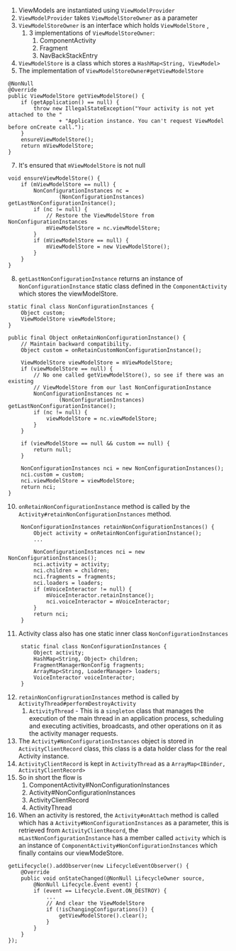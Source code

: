1. ViewModels are instantiated using `ViewModelProvider`
2. `ViewModelProvider` takes `ViewModelStoreOwner` as a parameter
4. `ViewModelStoreOwner` is an interface which holds `ViewModelStore` ,
	1. 3 implementations of `ViewModelStoreOwner`:
		1. ComponentActivity
		2. Fragment
		3. NavBackStackEntry
5. `ViewModelStore` is  a class which stores a `HashMap<String, ViewModel>`
6. The implementation of `ViewModelStoreOwner#getViewModelStore`
```
@NonNull
@Override
public ViewModelStore getViewModelStore() {
    if (getApplication() == null) {
        throw new IllegalStateException("Your activity is not yet attached to the "
                + "Application instance. You can't request ViewModel before onCreate call.");
    }
    ensureViewModelStore();
    return mViewModelStore;
}
```

7. It's ensured that `mViewModelStore` is not null 
```
void ensureViewModelStore() {
    if (mViewModelStore == null) {
        NonConfigurationInstances nc =
                (NonConfigurationInstances) getLastNonConfigurationInstance();
        if (nc != null) {
            // Restore the ViewModelStore from NonConfigurationInstances
            mViewModelStore = nc.viewModelStore;
        }
        if (mViewModelStore == null) {
            mViewModelStore = new ViewModelStore();
        }
    }
}
```

8. `getLastNonConfigurationInstance` returns an instance of `NonConfigurationInstance` static class defined in the `ComponentActivity` which stores the viewModelStore.
```
static final class NonConfigurationInstances {
    Object custom;
    ViewModelStore viewModelStore;
}
``` 

```
public final Object onRetainNonConfigurationInstance() {
    // Maintain backward compatibility.
    Object custom = onRetainCustomNonConfigurationInstance();

    ViewModelStore viewModelStore = mViewModelStore;
    if (viewModelStore == null) {
        // No one called getViewModelStore(), so see if there was an existing
        // ViewModelStore from our last NonConfigurationInstance
        NonConfigurationInstances nc =
                (NonConfigurationInstances) getLastNonConfigurationInstance();
        if (nc != null) {
            viewModelStore = nc.viewModelStore;
        }
    }

    if (viewModelStore == null && custom == null) {
        return null;
    }

    NonConfigurationInstances nci = new NonConfigurationInstances();
    nci.custom = custom;
    nci.viewModelStore = viewModelStore;
    return nci;
}
```
10. `onRetainNonConfigurationInstance` method is called by the  `Activity#retainNonConfigurationInstances` method.
```
    NonConfigurationInstances retainNonConfigurationInstances() {
        Object activity = onRetainNonConfigurationInstance();
        ...

        NonConfigurationInstances nci = new NonConfigurationInstances();
        nci.activity = activity;
        nci.children = children;
        nci.fragments = fragments;
        nci.loaders = loaders;
        if (mVoiceInteractor != null) {
            mVoiceInteractor.retainInstance();
            nci.voiceInteractor = mVoiceInteractor;
        }
        return nci;
    }
```
11. Activity class also has one static inner class `NonConfigurationInstances` 
```
    static final class NonConfigurationInstances {
        Object activity;
        HashMap<String, Object> children;
        FragmentManagerNonConfig fragments;
        ArrayMap<String, LoaderManager> loaders;
        VoiceInteractor voiceInteractor;
    }
```
12. `retainNonConfigrurationInstances` method is called by `ActivityThread#performDestroyActivity`
	1. `ActivityThread` - This is a `singleton` class that manages the execution of the main thread in an application process, scheduling and executing activities, broadcasts, and other operations on it as the activity manager requests.
13. The `Activity#NonConfigurationInstances` object is stored in `ActivityClientRecord` class, this class is a data holder class for the real Activity instance.
14. `ActivityClientRecord` is kept in `ActivityThread` as a `ArrayMap<IBinder, ActivityClientRecord>`
15. So in short the flow is 
	1. ComponentActivity#NonConfigurationInstances 
	2. Activity#NonConfigurationInstances
	3. ActivityClientRecord
	4. ActivityThread
16. When an activity is restored, the `Activity#onAttach` method is called which has a `Activity#NonConfigurationInstances` as a parameter, this is retrieved from `ActivityClientRecord`, the `mLastNonConfigurationInstance` has a member called `activity` which is an instance of `ComponentActivity#NonConfigurationInstances` which finally contains our viewModeStore.

```
getLifecycle().addObserver(new LifecycleEventObserver() {
    @Override
    public void onStateChanged(@NonNull LifecycleOwner source,
        @NonNull Lifecycle.Event event) {
        if (event == Lifecycle.Event.ON_DESTROY) {
            ...
            // And clear the ViewModelStore
            if (!isChangingConfigurations()) {
                getViewModelStore().clear();
            }
        }
    }
});
```
